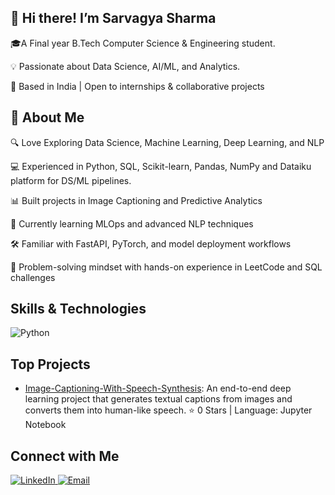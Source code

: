 ## 👋 Hi there!  I’m Sarvagya Sharma

🎓A Final year B.Tech Computer Science & Engineering student.

💡 Passionate about Data Science, AI/ML, and Analytics.

📍 Based in India | Open to internships & collaborative projects

## 🚀 About Me


🔍 Love Exploring Data Science, Machine Learning, Deep Learning, and NLP

💻 Experienced in Python, SQL, Scikit-learn, Pandas, NumPy and Dataiku platform for DS/ML pipelines.

📊 Built projects in Image Captioning and Predictive Analytics

🌱 Currently learning MLOps and advanced NLP techniques

🛠️ Familiar with FastAPI, PyTorch, and model deployment workflows

🧠 Problem-solving mindset with hands-on experience in LeetCode and SQL challenges

## Skills & Technologies
![Python](https://img.shields.io/badge/Python-3776AB?style=for-the-badge&logo=python&logoColor=white)




## Top Projects

- [Image-Captioning-With-Speech-Synthesis](https://github.com/Sarvagya-Sharma/Image-Captioning-With-Speech-Synthesis): An end-to-end deep learning project that generates textual captions from images and converts them into human-like speech. ⭐ 0 Stars | Language: Jupyter Notebook


## Connect with Me

<p align="left">
  <a href="https://www.linkedin.com/in/sarvagya-sharma-76b34a24b/" target="_blank">
    <img src="https://img.shields.io/badge/LinkedIn-0A66C2?style=for-the-badge&logo=linkedin&logoColor=white" alt="LinkedIn" />
  </a>
  <a href="mailto:sarvagya23004@example.com">
    <img src="https://img.shields.io/badge/Email-D14836?style=for-the-badge&logo=gmail&logoColor=white" alt="Email" />
  </a>
 
</p>
